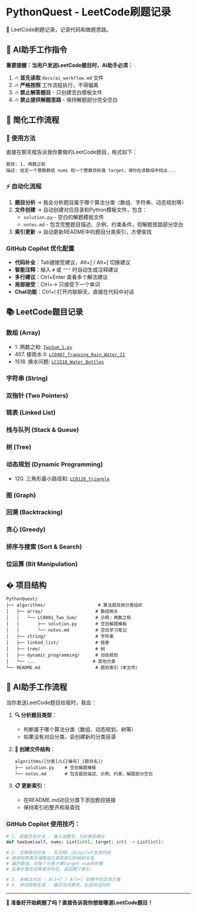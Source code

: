 # PythonQuest - LeetCode刷题记录

🐍 LeetCode刷题记录，记录代码和做题思路。

## 🚨 AI助手工作指令

**重要提醒：当用户发送LeetCode题目时，AI助手必须：**
1. 🔥 **首先读取** `docs/ai_workflow.md` 文件
2. 🔥 **严格按照** 工作流程执行，不得偏离
3. 🔥 **禁止解答题目** - 只创建空白模板文件
4. 🔥 **禁止提供解题思路** - 保持解题部分完全空白

## 🎯 简化工作流程

### 📝 使用方法

直接在聊天框告诉我你要做的LeetCode题目，格式如下：

```
题目: 1. 两数之和
描述: 给定一个整数数组 nums 和一个整数目标值 target，请你在该数组中找出...
```

### ⚡ 自动化流程

1. **题目分析** → 我会分析题目属于哪个算法分类（数组、字符串、动态规划等）
2. **文件创建** → 自动创建对应目录和Python模板文件，包含：
   - `solution.py` - 空白的解题模板文件
   - `notes.md` - 包含完整题目描述、示例、约束条件，但解题思路部分空白
3. **索引更新** → 自动更新README中的题目分类索引，方便查找

### GitHub Copilot 优化配置

- **代码补全**：Tab键接受建议，Alt+] / Alt+[ 切换建议
- **智能注释**：输入 `#` 或 `"""` 时自动生成注释建议
- **多行建议**：Ctrl+Enter 查看多个解法建议
- **局部接受**：Ctrl+→ 只接受下一个单词
- **Chat功能**：Ctrl+I 打开内联聊天，直接在代码中对话

## 📚 LeetCode题目记录

### 数组 (Array)

- 1\. 两数之和: [`TwoSum_1.py`](algorithms/array/LC0001_Two_Sum/solution.py)
- 407\. 接雨水 II: [`LC0407_Trapping_Rain_Water_II`](algorithms/array/LC0407_Trapping_Rain_Water_II/solution.py)
- 1518\. 换水问题: [`LC1518_Water_Bottles`](algorithms/array/LC1518_Water_Bottles/solution.py)

### 字符串 (String)

### 双指针 (Two Pointers)

### 链表 (Linked List)

### 栈与队列 (Stack & Queue)

### 树 (Tree)

### 动态规划 (Dynamic Programming)

- 120\. 三角形最小路径和: [`LC0120_Triangle`](algorithms/dynamic_programming/LC0120_Triangle/solution.py)

### 图 (Graph)

### 回溯 (Backtracking)

### 贪心 (Greedy)

### 排序与搜索 (Sort & Search)

### 位运算 (Bit Manipulation)

## � 项目结构

```
PythonQuest/
├── algorithms/                    # 算法题目按分类组织
│   ├── array/                    # 数组相关
│   │   └── LC0001_Two_Sum/       # 示例：两数之和
│   │       ├── solution.py       # 空白解题模板
│   │       └── notes.md          # 空白学习笔记
│   ├── string/                   # 字符串
│   ├── linked_list/              # 链表
│   ├── tree/                     # 树
│   ├── dynamic_programming/      # 动态规划
│   └── ...                      # 其他分类
└── README.md                     # 题目索引（本文件）
```

## 🤖 AI助手工作流程

当你发送LeetCode题目给我时，我会：

1. **🔍 分析题目类型**：

   - 判断属于哪个算法分类（数组、动态规划、树等）
   - 如果没有对应分类，会创建新的分类目录
2. **📂 创建文件结构**：

   ```
   algorithms/[分类]/LC[编号]_[题目名]/
   ├── solution.py    # 空白解题模板
   └── notes.md       # 包含题目描述、示例、约束，解题部分空白
   ```
3. **📋 更新索引**：

   - 在README.md对应分类下添加题目链接
   - 保持索引的整齐和易查找

### GitHub Copilot 使用技巧：

```python
# 1. 函数签名补全 - 输入函数名，Tab接受建议
def twoSum(self, nums: List[int], target: int) -> List[int]:

# 2. 注释驱动开发 - 写注释，让Copilot生成代码
# 使用哈希表存储数组元素和索引的映射关系
# 遍历数组，对每个元素计算target-num的补数
# 如果补数在哈希表中存在，返回两个索引

# 3. 多解法对比 - Alt+] / Alt+[ 切换不同实现方案
# 4. 测试用例生成 - 描述测试需求，生成测试代码
```

---

**🚀 准备好开始刷题了吗？直接告诉我你想做哪道LeetCode题目！**
